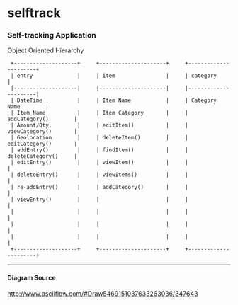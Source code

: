 selftrack
=========

### Self-tracking Application
Object Oriented Hierarchy


     +--------------------+     +---------------------+     +----------------------+
     | entry              |     | item                |     | category             |
     |--------------------|     |---------------------|     |----------------------|
     | DateTime           |     | Item Name           |     | Category Name        |
     | Item Name          |     | Item Category       |     | addCategory()        |
     | Amount/Qty.        |     | editItem()          |     | viewCategory()       |
     | Geolocation        |     | deleteItem()        |     | editCategory()       |
     | addEntry()         |     | findItem()          |     | deleteCategory()     |
     | editEntry()        |     | viewItem()          |     |                      |
     | deleteEntry()      |     | viewItems()         |     |                      |
     | re-addEntry()      |     | addCategory()       |     |                      |
     | viewEntry()        |     |                     |     |                      |
     |                    |     |                     |     |                      |
     |                    |     |                     |     |                      |
     |                    |     |                     |     |                      |
     +--------------------+     +---------------------+     +----------------------+


- - -

#### Diagram Source

http://www.asciiflow.com/#Draw5469151037633263036/347643

